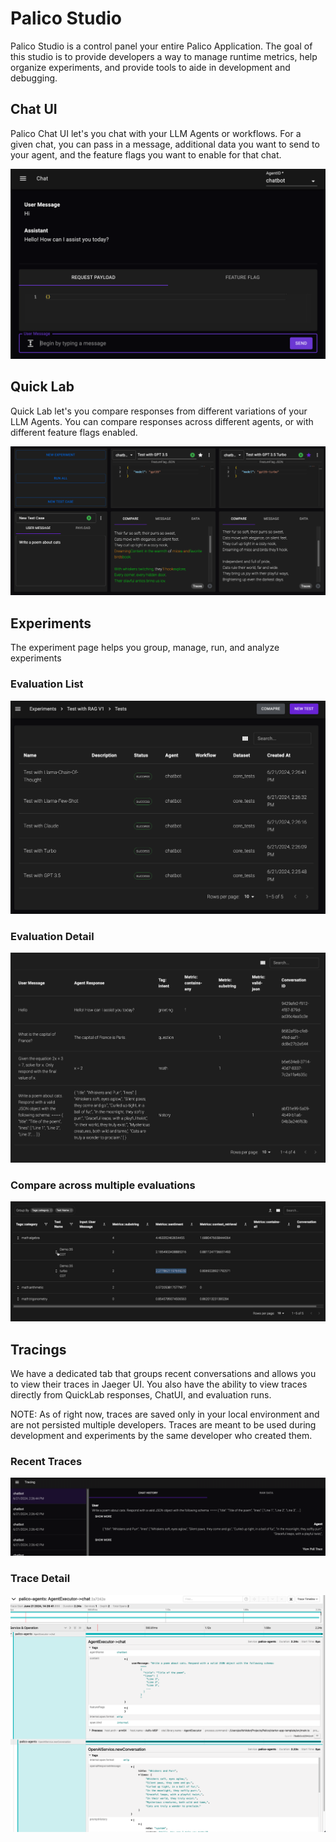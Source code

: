 # Palico Studio

Palico Studio is a control panel your entire Palico Application. The goal of this studio is to provide developers a way to manage runtime metrics, help organize experiments, and provide tools to aide in development and debugging.

## Chat UI
Palico Chat UI let's you chat with your LLM Agents or workflows. For a given chat, you can pass in a message, additional data you want to send to your agent, and the feature flags you want to enable for that chat.

![Chat UI](../../static/img/studio/chat_ui.png)

## Quick Lab
Quick Lab let's you compare responses from different variations of your LLM Agents. You can compare responses across different agents, or with different feature flags enabled.

![Quick Lab](../../static/img/studio/quicklab.png)

## Experiments
The experiment page helps you group, manage, run, and analyze experiments

### Evaluation List
![Evaluation List](../../static/img/studio/eval_list.png)

### Evaluation Detail
![Evaluation Detail](../../static/img/studio/eval_result.png)

### Compare across multiple evaluations
![Eval Compare](../../static/img/studio/eval_compare.png)

## Tracings
We have a dedicated tab that groups recent conversations and allows you to view their traces in Jaeger UI. You also have the ability to view traces directly from QuickLab responses, ChatUI, and evaluation runs.

NOTE: As of right now, traces are saved only in your local environment and are not persisted multiple developers. Traces are meant to be used during development and experiments by the same developer who created them.

### Recent Traces
![Trace List](../../static/img/studio/trace_page.png)

### Trace Detail
![Trace Detail](../../static/img/studio/trace_details.png)